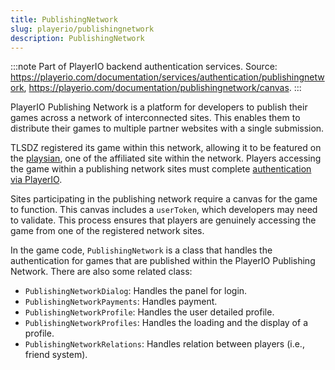 ```yaml
---
title: PublishingNetwork
slug: playerio/publishingnetwork
description: PublishingNetwork
---
```


:::note
Part of PlayerIO backend authentication services. Source: https://playerio.com/documentation/services/authentication/publishingnetwork, https://playerio.com/documentation/publishingnetwork/canvas.
:::

PlayerIO Publishing Network is a platform for developers to publish their games across a network of interconnected sites. This enables them to distribute their games to multiple partner websites with a single submission.

TLSDZ registered its game within this network, allowing it to be featured on the [playsian](https://playsian.com/laststand), one of the affiliated site within the network. Players accessing the game within a publishing network sites must complete [authentication via PlayerIO](/playerio/playerioconnector#authenticate-by-playerio).

Sites participating in the publishing network require a canvas for the game to function. This canvas includes a `userToken`, which developers may need to validate. This process ensures that players are genuinely accessing the game from one of the registered network sites.

In the game code, `PublishingNetwork` is a class that handles the authentication for games that are published within the PlayerIO Publishing Network. There are also some related class:

- `PublishingNetworkDialog`: Handles the panel for login.
- `PublishingNetworkPayments`: Handles payment.
- `PublishingNetworkProfile`: Handles the user detailed profile.
- `PublishingNetworkProfiles`: Handles the loading and the display of a profile.
- `PublishingNetworkRelations`: Handles relation between players (i.e., friend system).
